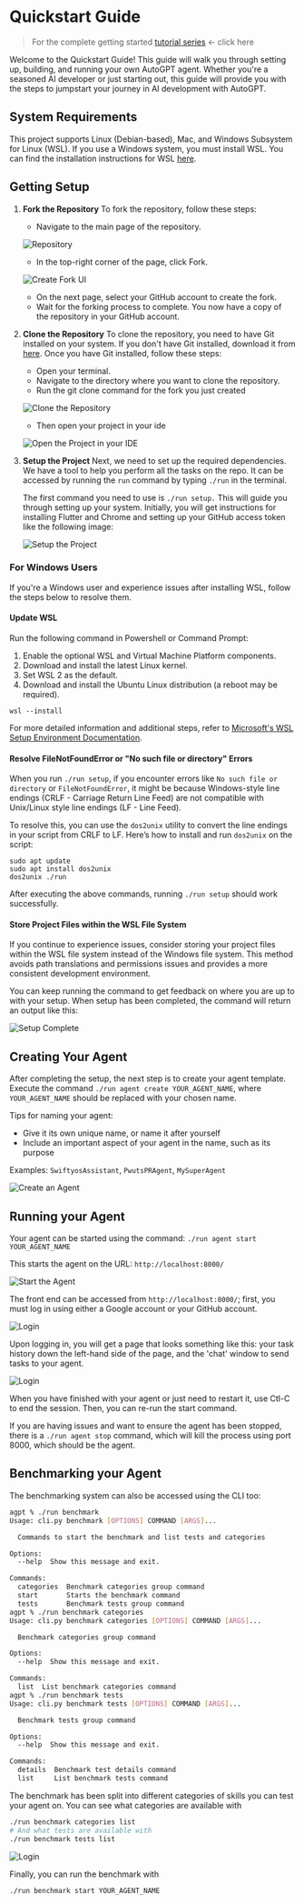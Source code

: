 # Quickstart Guide

> For the complete getting started [tutorial series](https://aiedge.medium.com/autogpt-forge-e3de53cc58ec) <- click here

Welcome to the Quickstart Guide! This guide will walk you through setting up, building, and running your own AutoGPT agent. Whether you're a seasoned AI developer or just starting out, this guide will provide you with the steps to jumpstart your journey in AI development with AutoGPT.

## System Requirements

This project supports Linux (Debian-based), Mac, and Windows Subsystem for Linux (WSL). If you use a Windows system, you must install WSL. You can find the installation instructions for WSL [here](https://learn.microsoft.com/en-us/windows/wsl/).

## Getting Setup

1. **Fork the Repository**
   To fork the repository, follow these steps:
   - Navigate to the main page of the repository.

   ![Repository](docs/content/imgs/quickstart/001_repo.png)
   - In the top-right corner of the page, click Fork.

   ![Create Fork UI](docs/content/imgs/quickstart/002_fork.png)
   - On the next page, select your GitHub account to create the fork.
   - Wait for the forking process to complete. You now have a copy of the repository in your GitHub account.

2. **Clone the Repository**
   To clone the repository, you need to have Git installed on your system. If you don't have Git installed, download it from [here](https://git-scm.com/downloads). Once you have Git installed, follow these steps:
   - Open your terminal.
   - Navigate to the directory where you want to clone the repository.
   - Run the git clone command for the fork you just created

   ![Clone the Repository](docs/content/imgs/quickstart/003_clone.png)

   - Then open your project in your ide

   ![Open the Project in your IDE](docs/content/imgs/quickstart/004_ide.png)

4. **Setup the Project**
    Next, we need to set up the required dependencies. We have a tool to help you perform all the tasks on the repo.
    It can be accessed by running the `run` command by typing `./run` in the terminal.

    The first command you need to use is `./run setup.` This will guide you through setting up your system.
    Initially, you will get instructions for installing Flutter and Chrome and setting up your GitHub access token like the following image:

    ![Setup the Project](docs/content/imgs/quickstart/005_setup.png)

### For Windows Users

If you're a Windows user and experience issues after installing WSL, follow the steps below to resolve them.

#### Update WSL

Run the following command in Powershell or Command Prompt:

1. Enable the optional WSL and Virtual Machine Platform components.
2. Download and install the latest Linux kernel.
3. Set WSL 2 as the default.
4. Download and install the Ubuntu Linux distribution (a reboot may be required).

```shell
wsl --install
```

For more detailed information and additional steps, refer to [Microsoft's WSL Setup Environment Documentation](https://learn.microsoft.com/en-us/windows/wsl/setup/environment).

#### Resolve FileNotFoundError or "No such file or directory" Errors

When you run `./run setup`, if you encounter errors like `No such file or directory` or `FileNotFoundError`, it might be because Windows-style line endings (CRLF - Carriage Return Line Feed) are not compatible with Unix/Linux style line endings (LF - Line Feed).

To resolve this, you can use the `dos2unix` utility to convert the line endings in your script from CRLF to LF. Here’s how to install and run `dos2unix` on the script:

```shell
sudo apt update
sudo apt install dos2unix
dos2unix ./run
```

After executing the above commands, running `./run setup` should work successfully.

#### Store Project Files within the WSL File System

If you continue to experience issues, consider storing your project files within the WSL file system instead of the Windows file system. This method avoids path translations and permissions issues and provides a more consistent development environment.

You can keep running the command to get feedback on where you are up to with your setup.
When setup has been completed, the command will return an output like this:

![Setup Complete](docs/content/imgs/quickstart/006_setup_complete.png)

## Creating Your Agent

After completing the setup, the next step is to create your agent template.
Execute the command `./run agent create YOUR_AGENT_NAME`, where `YOUR_AGENT_NAME` should be replaced with your chosen name.

Tips for naming your agent:

- Give it its own unique name, or name it after yourself
- Include an important aspect of your agent in the name, such as its purpose

Examples: `SwiftyosAssistant`, `PwutsPRAgent`, `MySuperAgent`

![Create an Agent](docs/content/imgs/quickstart/007_create_agent.png)

## Running your Agent

Your agent can be started using the command: `./run agent start YOUR_AGENT_NAME`

This starts the agent on the URL: `http://localhost:8000/`

![Start the Agent](docs/content/imgs/quickstart/009_start_agent.png)

The front end can be accessed from `http://localhost:8000/`; first, you must log in using either a Google account or your GitHub account.

![Login](docs/content/imgs/quickstart/010_login.png)

Upon logging in, you will get a page that looks something like this: your task history down the left-hand side of the page, and the 'chat' window to send tasks to your agent.

![Login](docs/content/imgs/quickstart/011_home.png)

When you have finished with your agent or just need to restart it, use Ctl-C to end the session. Then, you can re-run the start command.

If you are having issues and want to ensure the agent has been stopped, there is a `./run agent stop` command, which will kill the process using port 8000, which should be the agent.

## Benchmarking your Agent

The benchmarking system can also be accessed using the CLI too:

```bash
agpt % ./run benchmark
Usage: cli.py benchmark [OPTIONS] COMMAND [ARGS]...

  Commands to start the benchmark and list tests and categories

Options:
  --help  Show this message and exit.

Commands:
  categories  Benchmark categories group command
  start       Starts the benchmark command
  tests       Benchmark tests group command
agpt % ./run benchmark categories
Usage: cli.py benchmark categories [OPTIONS] COMMAND [ARGS]...

  Benchmark categories group command

Options:
  --help  Show this message and exit.

Commands:
  list  List benchmark categories command
agpt % ./run benchmark tests
Usage: cli.py benchmark tests [OPTIONS] COMMAND [ARGS]...

  Benchmark tests group command

Options:
  --help  Show this message and exit.

Commands:
  details  Benchmark test details command
  list     List benchmark tests command
```

The benchmark has been split into different categories of skills you can test your agent on. You can see what categories are available with

```bash
./run benchmark categories list
# And what tests are available with
./run benchmark tests list
```

![Login](docs/content/imgs/quickstart/012_tests.png)

Finally, you can run the benchmark with

```bash
./run benchmark start YOUR_AGENT_NAME

```

>
